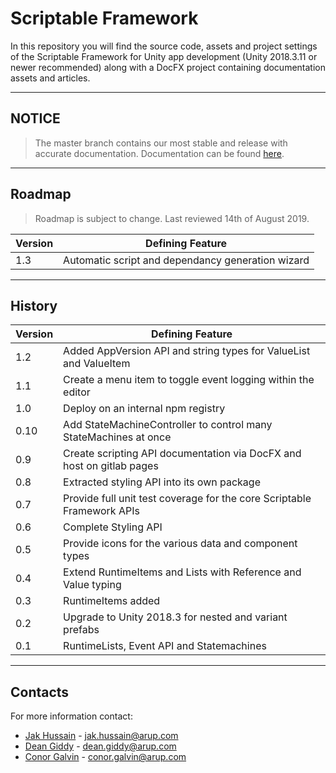 # Scriptable Framework

In this repository you will find the source code, assets and project settings of the Scriptable Framework for Unity app development (Unity 2018.3.11 or newer recommended) along with a DocFX project containing documentation assets and articles.

---

## NOTICE

> The master branch contains our most stable and release with accurate documentation.
> Documentation can be found [here](https://pablothedolphin.github.io/Scriptable-Framework/).

---

## Roadmap

> Roadmap is subject to change. Last reviewed 14th of August 2019.

| Version | Defining Feature                  						  				|
| ------- | ----------------------------------------------------------------------- |
| 1.3     | Automatic script and dependancy generation wizard                       |

---

## History

| Version | Defining Feature                  						  				|
| ------- | ----------------------------------------------------------------------- |
| 1.2     | Added AppVersion API and string types for ValueList and ValueItem  		|
| 1.1     | Create a menu item to toggle event logging within the editor		    |
| 1.0     | Deploy on an internal npm registry									    |
| 0.10    | Add StateMachineController to control many StateMachines at once        |
| 0.9     | Create scripting API documentation via DocFX and host on gitlab pages   |
| 0.8     | Extracted styling API into its own package							    |
| 0.7     | Provide full unit test coverage for the core Scriptable Framework APIs  |
| 0.6     | Complete Styling API                  	     			  		        |
| 0.5     | Provide icons for the various data and component types                  |
| 0.4     | Extend RuntimeItems and Lists with Reference and Value typing           |
| 0.3     | RuntimeItems added           	     			  				        |
| 0.2     | Upgrade to Unity 2018.3 for nested and variant prefabs         			|
| 0.1     | RuntimeLists, Event API and Statemachines					 			|

---

## Contacts

For more information contact:

* [Jak Hussain](https://github.com/pablothedolphin) - jak.hussain@arup.com
* [Dean Giddy](https://github.com/DeanGiddy) - dean.giddy@arup.com
* [Conor Galvin](https://github.com/Cvnvr) - conor.galvin@arup.com